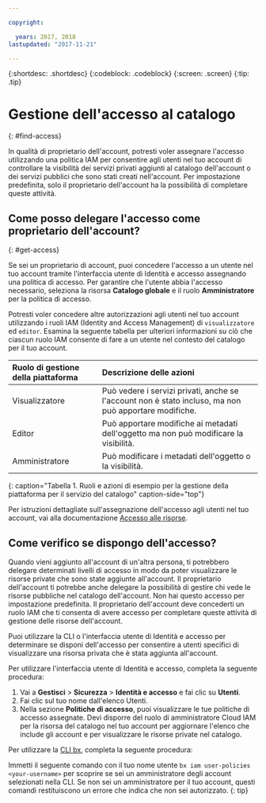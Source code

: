 ```yaml
---

copyright:

  years: 2017, 2018
lastupdated: "2017-11-21"

---
```


{:shortdesc: .shortdesc}
{:codeblock: .codeblock}
{:screen: .screen}
{:tip: .tip}

# Gestione dell'accesso al catalogo
{: #find-access}

In qualità di proprietario dell'account, potresti voler assegnare l'accesso utilizzando una politica IAM per consentire agli utenti nel tuo account di controllare la visibilità dei servizi privati aggiunti al catalogo dell'account o dei servizi pubblici che sono stati creati nell'account. Per impostazione predefinita, solo il proprietario dell'account ha la possibilità di completare queste attività.

## Come posso delegare l'accesso come proprietario dell'account?
{: #get-access}

Se sei un proprietario di account, puoi concedere l'accesso a un utente nel tuo account tramite l'interfaccia utente di Identità e accesso assegnando una politica di accesso. Per garantire che l'utente abbia l'accesso necessario, seleziona la risorsa **Catalogo globale** e il ruolo **Amministratore** per la politica di accesso.

Potresti voler concedere altre autorizzazioni agli utenti nel tuo account utilizzando i ruoli IAM (Identity and Access Management) di `visualizzatore` ed `editor`. Esamina la seguente tabella per ulteriori informazioni su ciò che ciascun ruolo IAM consente di fare a un utente nel contesto del catalogo per il tuo account.

| Ruolo di gestione della piattaforma | Descrizione delle azioni |
|:-----------------|:-----------------|
| Visualizzatore | Può vedere i servizi privati, anche se l'account non è stato incluso, ma non può apportare modifiche. |
| Editor | Può apportare modifiche ai metadati dell'oggetto ma non può modificare la visibilità. |
| Amministratore | Può modificare i metadati dell'oggetto o la visibilità.  |
{: caption="Tabella 1. Ruoli e azioni di esempio per la gestione della piattaforma per il servizio del catalogo" caption-side="top"}

Per istruzioni dettagliate sull'assegnazione dell'accesso agli utenti nel tuo account, vai alla documentazione [Accesso alle risorse](/docs/iam/mngiam.html#iammanidaccser#resourceaccess).


## Come verifico se dispongo dell'accesso?

Quando vieni aggiunto all'account di un'altra persona, ti potrebbero delegare determinati livelli di accesso in modo da poter visualizzare le risorse private che sono state aggiunte all'account. Il proprietario dell'account ti potrebbe anche delegare la possibilità di gestire chi vede le risorse pubbliche nel catalogo dell'account. Non hai questo accesso per impostazione predefinita. Il proprietario dell'account deve concederti un ruolo IAM che ti consenta di avere accesso per completare queste attività di gestione delle risorse dell'account.

Puoi utilizzare la CLI o l'interfaccia utente di Identità e accesso per determinare se disponi dell'accesso per consentire a utenti specifici di visualizzare una risorsa privata che è stata aggiunta all'account. 

Per utilizzare l'interfaccia utente di Identità e accesso, completa la seguente procedura:

1. Vai a **Gestisci** > **Sicurezza** > **Identità e accesso** e fai clic su **Utenti**.
2. Fai clic sul tuo nome dall'elenco Utenti.
3. Nella sezione **Politiche di accesso**, puoi visualizzare le tue politiche di accesso assegnate. Devi disporre del ruolo di amministratore Cloud IAM per la risorsa del catalogo nel tuo account per aggiornare l'elenco che include gli account e per visualizzare le risorse private nel catalogo.

Per utilizzare la [CLI bx](/docs/cli/reference/bluemix_cli/bx_cli.html#bx_commands_iam), completa la seguente procedura:

Immetti il seguente comando con il tuo nome utente `bx iam user-policies <your-username>` per scoprire se sei un amministratore degli account selezionati nella CLI. Se non sei un amministratore per il tuo account, questi comandi restituiscono un errore che indica che non sei autorizzato.
{: tip}
